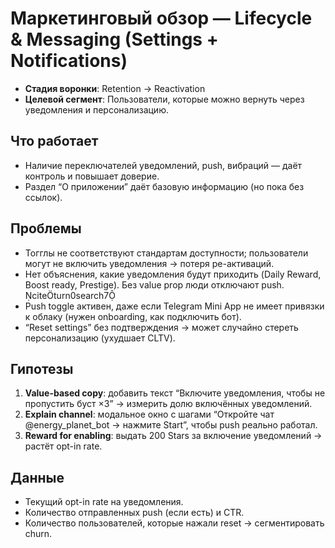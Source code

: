 # Маркетинговый обзор — Lifecycle & Messaging (Settings + Notifications)

- **Стадия воронки**: Retention → Reactivation
- **Целевой сегмент**: Пользователи, которые можно вернуть через уведомления и персонализацию.

## Что работает
- Наличие переключателей уведомлений, push, вибраций — даёт контроль и повышает доверие.
- Раздел “О приложении” даёт базовую информацию (но пока без ссылок).

## Проблемы
- Тогглы не соответствуют стандартам доступности; пользователи могут не включить уведомления → потеря ре-активаций.
- Нет объяснения, какие уведомления будут приходить (Daily Reward, Boost ready, Prestige). Без value prop люди отключают push. citeturn0search7
- Push toggle активен, даже если Telegram Mini App не имеет привязки к облаку (нужен onboarding, как подключить бот).
- “Reset settings” без подтверждения → может случайно стереть персонализацию (ухудшает CLTV).

## Гипотезы
1. **Value-based copy**: добавить текст “Включите уведомления, чтобы не пропустить буст ×3” → измерить долю включённых уведомлений.
2. **Explain channel**: модальное окно с шагами “Откройте чат @energy_planet_bot → нажмите Start”, чтобы push реально работал.
3. **Reward for enabling**: выдать 200 Stars за включение уведомлений → растёт opt-in rate.

## Данные
- Текущий opt-in rate на уведомления.
- Количество отправленных push (если есть) и CTR.
- Количество пользователей, которые нажали reset → сегментировать churn.

